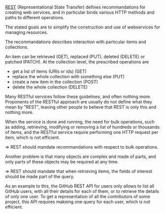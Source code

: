 [REST](https://en.wikipedia.org/wiki/Representational_state_transfer)  (Representational State Transfer) defines recommandations for creating web services, and in particular binds various HTTP methods and paths to different operations.

The stated goals are to simplify the construction and use of webservices for managing resources.

The recommandations describes interaction with particular items and collections.

An item can be retrieved (GET), replaced (PUT), deleted (DELETE) or patched (PATCH).
At the collection level, the prescribed operations are
- get a list of items (URIs or ids) (GET)
- replace the whole collection with something else (PUT)
- create a new item in the collection (POST)
- delete the whole collection (DELETE)

Many RESTful services follow these guidelines, and often nothing more. Proponents of the RESTful approach are usually do not define what they mean by "REST", leaving other people to believe that REST is only this and nothing more.

When the service is done and running, the need for bulk operations, such as adding, retrieving, modifying or removing a list of hundreds or thousands of items, and the RESTful service require performing one HTTP request per item, which is not efficient.

=> REST should mandate recommandations with respect to bulk operations.

Another problem is that many objects are complex and made of parts, and only parts of these objects may be required at any time.

=> REST should mandate that when retrieving items, the fields of interest should be made part of the query.

As an example to this, the GitHub REST API for users only allows to list all GitHub users, with all their details for each of them, or to retrieve the details of only one user.
To get a representation of all the contributors of some project, this API requires makeing one query for each user, which is not efficient.
